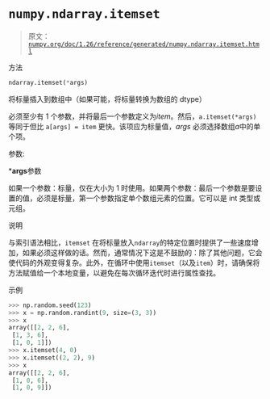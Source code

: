 # `numpy.ndarray.itemset`

> 原文：[`numpy.org/doc/1.26/reference/generated/numpy.ndarray.itemset.html`](https://numpy.org/doc/1.26/reference/generated/numpy.ndarray.itemset.html)

方法

```py
ndarray.itemset(*args)
```

将标量插入到数组中（如果可能，将标量转换为数组的 dtype）

必须至少有 1 个参数，并将最后一个参数定义为*item*。然后，`a.itemset(*args)` 等同于但比 `a[args] = item` 更快。该项应为标量值，*args* 必须选择数组*a*中的单个项。

参数:

***args**参数

如果一个参数：标量，仅在大小为 1 时使用。如果两个参数：最后一个参数是要设置的值，必须是标量，第一个参数指定单个数组元素的位置。它可以是 int 类型或元组。

说明

与索引语法相比，`itemset` 在将标量放入`ndarray`的特定位置时提供了一些速度增加，如果必须这样做的话。然而，通常情况下这是不鼓励的：除了其他问题，它会使代码的外观变得复杂。此外，在循环中使用`itemset`（以及`item`）时，请确保将方法赋值给一个本地变量，以避免在每次循环迭代时进行属性查找。

示例

```py
>>> np.random.seed(123)
>>> x = np.random.randint(9, size=(3, 3))
>>> x
array([[2, 2, 6],
 [1, 3, 6],
 [1, 0, 1]])
>>> x.itemset(4, 0)
>>> x.itemset((2, 2), 9)
>>> x
array([[2, 2, 6],
 [1, 0, 6],
 [1, 0, 9]]) 
```
